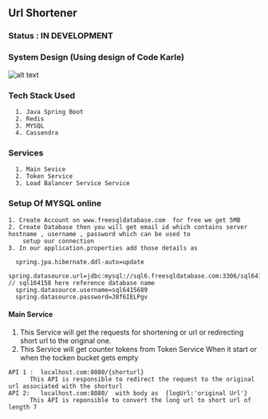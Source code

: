 ## Url Shortener

### Status : IN DEVELOPMENT


### System Design (Using design of Code Karle)
![alt text](https://www.codekarle.com/images/blog-images/tiny_url_non_redis_solution.png)
### Tech Stack Used
```
  1. Java Spring Boot
  2. Redis
  3. MYSQL
  4. Cassendra
```

### Services 

```
  1. Main Sevice
  2. Token Service
  3. Load Balancer Service Service
```

### Setup Of MYSQL online

```
1. Create Account on www.freesqldatabase.com  for free we get 5MB
2. Create Database then you will get email id which contains server hostname , username , password which can be used to 
    setup our connection
3. In our application.properties add those details as

  spring.jpa.hibernate.ddl-auto=update
  spring.datasource.url=jdbc:mysql://sql6.freesqldatabase.com:3306/sql6415689    // sql164158 here reference database name
  spring.datasource.username=sql6415689
  spring.datasource.password=J8f6IELPgv

```
#### Main Service
  1. This Service will get the requests for shortening or url or redirecting short url to the original one.
  2. This Service will get counter tokens from Token Service When it start or when the tocken bucket gets empty
```
API 1 :  localhost.com:8080/{shorturl}
      This API is responsible to redirect the request to the original url associated with the shorturl
API 2:   localhost.com:8080/  with body as  {logUrl:'original Url'}
      This API is reponsible to convert the long url to short url of length 7
```



